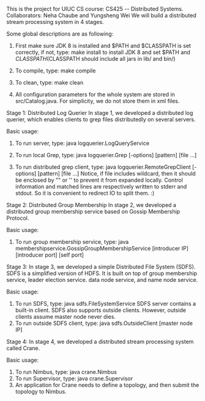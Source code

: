 This is the project for UIUC CS course: CS425 -- Distributed Systems.
Collaborators: Neha Chaube and Yungsheng Wei
We will build a distributed stream processing system in 4 stages.

Some global descriptions are as following:
1. First make sure JDK 8 is installed and $PATH and $CLASSPATH is set correctly, if not, type: 
	make install
to install JDK 8 and set $PATH and $CLASSPATH
($CLASSPATH should include all jars in lib/ and bin/)

2. To compile, type:
	make compile

3. To clean, type:
	make clean

4. All configuration parameters for the whole system are stored in src/Catalog.java.
For simplicity, we do not store them in xml files.

Stage 1:
Distributed Log Querier
In stage 1, we developed a distributed log querier, which enables clients to grep files distributedly on
several servers.

Basic usage:
1. To run server, type:
	java logquerier.LogQueryService

2. To run local Grep, type:
	java logquerier.Grep [-options] [pattern] [file ...]

5. To run distributed grep client, type:
	java logquerier.RemoteGrepClient [-options] [pattern] [file ...]
Notice, if file includes wildcard, then it should be enclosed by "" or '' to prevent it from expanded locally. Control information and matched lines are respectively written to stderr and stdout. So it is convenient to redirect IO to split them. :)


Stage 2:
Distributed Group Membership
In stage 2, we developed a distributed group membership service based on Gossip Membership Protocol.

Basic usage:
1. To run group membership service, type:
	java membershipservice.GossipGroupMembershipService [introducer IP] [introducer port] [self port]


Stage 3:
In stage 3, we developed a simple Distributed File System (SDFS). SDFS is a simplified version of HDFS. It is built on top of group membership service, leader election service. data node service, and name node service.

Basic usage:
1. To run SDFS, type:
	java sdfs.FileSystemService
SDFS server contains a built-in client.
SDFS also supports outside clients. However, outside clients assume master node never dies.
2. To run outside SDFS client, type:
	java sdfs.OutsideClient [master node IP]

Stage 4:
In stage 4, we developed a distributed stream processing system called Crane.

Basic usage:
1. To run Nimbus, type:
	java crane.Nimbus
2. To run Supervisor, type:
	java crane.Supervisor
3. An application for Crane needs to define a topology, and then submit the topology to Nimbus.
